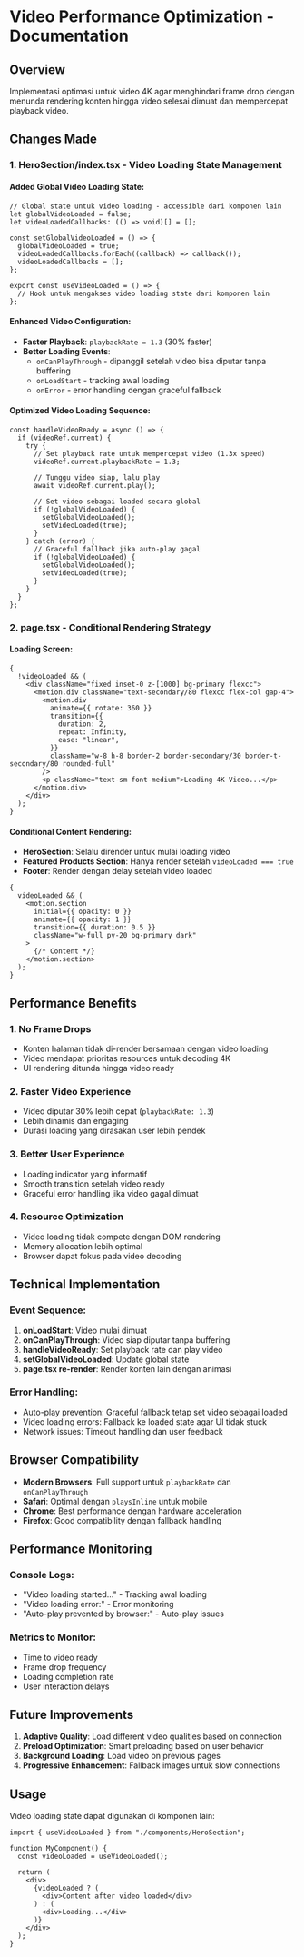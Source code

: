 # Video Performance Optimization - Documentation

## Overview

Implementasi optimasi untuk video 4K agar menghindari frame drop dengan menunda rendering konten hingga video selesai dimuat dan mempercepat playback video.

## Changes Made

### 1. **HeroSection/index.tsx** - Video Loading State Management

#### Added Global Video Loading State:

```tsx
// Global state untuk video loading - accessible dari komponen lain
let globalVideoLoaded = false;
let videoLoadedCallbacks: (() => void)[] = [];

const setGlobalVideoLoaded = () => {
  globalVideoLoaded = true;
  videoLoadedCallbacks.forEach((callback) => callback());
  videoLoadedCallbacks = [];
};

export const useVideoLoaded = () => {
  // Hook untuk mengakses video loading state dari komponen lain
};
```

#### Enhanced Video Configuration:

- **Faster Playback**: `playbackRate = 1.3` (30% faster)
- **Better Loading Events**:
  - `onCanPlayThrough` - dipanggil setelah video bisa diputar tanpa buffering
  - `onLoadStart` - tracking awal loading
  - `onError` - error handling dengan graceful fallback

#### Optimized Video Loading Sequence:

```tsx
const handleVideoReady = async () => {
  if (videoRef.current) {
    try {
      // Set playback rate untuk mempercepat video (1.3x speed)
      videoRef.current.playbackRate = 1.3;

      // Tunggu video siap, lalu play
      await videoRef.current.play();

      // Set video sebagai loaded secara global
      if (!globalVideoLoaded) {
        setGlobalVideoLoaded();
        setVideoLoaded(true);
      }
    } catch (error) {
      // Graceful fallback jika auto-play gagal
      if (!globalVideoLoaded) {
        setGlobalVideoLoaded();
        setVideoLoaded(true);
      }
    }
  }
};
```

### 2. **page.tsx** - Conditional Rendering Strategy

#### Loading Screen:

```tsx
{
  !videoLoaded && (
    <div className="fixed inset-0 z-[1000] bg-primary flexcc">
      <motion.div className="text-secondary/80 flexcc flex-col gap-4">
        <motion.div
          animate={{ rotate: 360 }}
          transition={{
            duration: 2,
            repeat: Infinity,
            ease: "linear",
          }}
          className="w-8 h-8 border-2 border-secondary/30 border-t-secondary/80 rounded-full"
        />
        <p className="text-sm font-medium">Loading 4K Video...</p>
      </motion.div>
    </div>
  );
}
```

#### Conditional Content Rendering:

- **HeroSection**: Selalu dirender untuk mulai loading video
- **Featured Products Section**: Hanya render setelah `videoLoaded === true`
- **Footer**: Render dengan delay setelah video loaded

```tsx
{
  videoLoaded && (
    <motion.section
      initial={{ opacity: 0 }}
      animate={{ opacity: 1 }}
      transition={{ duration: 0.5 }}
      className="w-full py-20 bg-primary_dark"
    >
      {/* Content */}
    </motion.section>
  );
}
```

## Performance Benefits

### 1. **No Frame Drops**

- Konten halaman tidak di-render bersamaan dengan video loading
- Video mendapat prioritas resources untuk decoding 4K
- UI rendering ditunda hingga video ready

### 2. **Faster Video Experience**

- Video diputar 30% lebih cepat (`playbackRate: 1.3`)
- Lebih dinamis dan engaging
- Durasi loading yang dirasakan user lebih pendek

### 3. **Better User Experience**

- Loading indicator yang informatif
- Smooth transition setelah video ready
- Graceful error handling jika video gagal dimuat

### 4. **Resource Optimization**

- Video loading tidak compete dengan DOM rendering
- Memory allocation lebih optimal
- Browser dapat fokus pada video decoding

## Technical Implementation

### Event Sequence:

1. **onLoadStart**: Video mulai dimuat
2. **onCanPlayThrough**: Video siap diputar tanpa buffering
3. **handleVideoReady**: Set playback rate dan play video
4. **setGlobalVideoLoaded**: Update global state
5. **page.tsx re-render**: Render konten lain dengan animasi

### Error Handling:

- Auto-play prevention: Graceful fallback tetap set video sebagai loaded
- Video loading errors: Fallback ke loaded state agar UI tidak stuck
- Network issues: Timeout handling dan user feedback

## Browser Compatibility

- **Modern Browsers**: Full support untuk `playbackRate` dan `onCanPlayThrough`
- **Safari**: Optimal dengan `playsInline` untuk mobile
- **Chrome**: Best performance dengan hardware acceleration
- **Firefox**: Good compatibility dengan fallback handling

## Performance Monitoring

### Console Logs:

- "Video loading started..." - Tracking awal loading
- "Video loading error:" - Error monitoring
- "Auto-play prevented by browser:" - Auto-play issues

### Metrics to Monitor:

- Time to video ready
- Frame drop frequency
- Loading completion rate
- User interaction delays

## Future Improvements

1. **Adaptive Quality**: Load different video qualities based on connection
2. **Preload Optimization**: Smart preloading based on user behavior
3. **Background Loading**: Load video on previous pages
4. **Progressive Enhancement**: Fallback images untuk slow connections

## Usage

Video loading state dapat digunakan di komponen lain:

```tsx
import { useVideoLoaded } from "./components/HeroSection";

function MyComponent() {
  const videoLoaded = useVideoLoaded();

  return (
    <div>
      {videoLoaded ? (
        <div>Content after video loaded</div>
      ) : (
        <div>Loading...</div>
      )}
    </div>
  );
}
```
